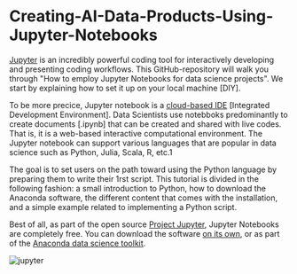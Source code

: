 # Creating-AI-Data-Products-Using-Jupyter-Notebooks

<a href="https://jupyter.org/try" style="outline: none;">Jupyter</a> is an incredibly powerful coding tool for interactively developing and presenting coding workflows.
This GitHub-repository will walk you through "How to employ Jupyter Notebooks for data science projects". We start by explaining how to set it up on your local machine [DIY].

To be more precice, Jupyter notebook is a <a href="https://en.wikipedia.org/wiki/Integrated_development_environment" target="_blank" style="outline: none;" rel="noopener">cloud-based IDE</a> [Integrated Development Environment]. Data Scientists use notebboks predominantly to create documents [.ipynb] that can be created and shared with live codes. That is, it is a web-based interactive computational environment. The Jupyter notebook can support various languages that are popular in data science such as Python, Julia, Scala, R, etc.1

The goal is to set users on the path toward using the Python language by preparing them to write their 1rst script. This tutorial is divided in the following fashion: a small introduction to Python, how to download the Anaconda software, the different content that comes with the installation, and a simple example related to implementing a Python script.

Best of all, as part of the open source <a href="https://jupyter.org/" style="outline: none;">Project Jupyter</a>, Jupyter Notebooks are completely free. You can download the software <a href="https://jupyter.org/install" target="_blank" style="outline: none;" rel="noopener">on its own</a>, or as part of the <a href="https://www.anaconda.com/products/individual" target="_blank" rel="noopener">Anaconda data science toolkit</a>.

![jupyter](https://user-images.githubusercontent.com/684692/191042084-f82c5fb2-1b46-40fe-a631-420493397049.png)


